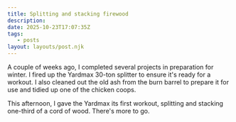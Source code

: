 ```yaml
---
title: Splitting and stacking firewood
description:
date: 2025-10-23T17:07:35Z
tags:
   - posts
layout: layouts/post.njk
--- 
```


A couple of weeks ago, I completed several projects in preparation for winter. I fired up the Yardmax 30-ton splitter to ensure it's ready for a workout. I also cleaned out the old ash from the burn barrel to prepare it for use and tidied up one of the chicken coops.

This afternoon, I gave the Yardmax its first workout, splitting and stacking one-third of a cord of wood. There's more to go. 


